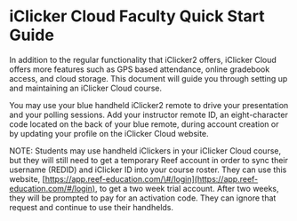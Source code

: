 # iClicker Cloud Faculty Quick Start Guide

In addition to the regular functionality that iClicker2 offers, iClicker Cloud offers more features such as GPS based attendance, online gradebook access, and cloud storage. This document will guide you through setting up and maintaining an iClicker Cloud course.

You may use your blue handheld iClicker2 remote to drive your presentation and your polling sessions. Add your instructor remote ID, an eight-character code located on the back of your blue remote, during account creation or by updating your profile on the iClicker Cloud website.

NOTE: Students may use handheld iClickers in your iClicker Cloud course, but they will still need to get a temporary Reef account in order to sync their username \(REDID\) and iClicker ID into your course roster. They can use this website, [https://app.reef-education.com/\#/login](https://app.reef-education.com/#/login), to get a two week trial account. After two weeks, they will be prompted to pay for an activation code. They can ignore that request and continue to use their handhelds.

